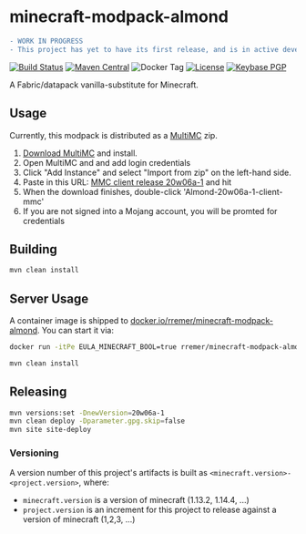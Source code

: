 # minecraft-modpack-almond

```diff
- WORK IN PROGRESS
- This project has yet to have its first release, and is in active development
```

[![Build Status](https://img.shields.io/travis/rremer/minecraft-modpack-almond)](https://travis-ci.org/rremer/minecraft-modpack-almond)
[![Maven Central](https://img.shields.io/nexus/r/com.github.rremer/minecraft-modpack-almond?server=https%3A%2F%2Foss.sonatype.org)](https://search.maven.org/artifact/com.github.rremer/minecraft-modpack-almond/20w06a-1/jar)
![Docker Tag](https://img.shields.io/docker/v/rremer/minecraft-modpack-almond/20w06a-1?label=docker.io)
[![License](https://img.shields.io/github/license/rremer/minecraft-modpack-almond)](https://opensource.org/licenses/MIT)
[![Keybase PGP](https://img.shields.io/keybase/pgp/rremer)](https://keybase.io/rremer/pgp_keys.asc)

A Fabric/datapack vanilla-substitute for Minecraft.

## Usage

Currently, this modpack is distributed as a [MultiMC] zip.

1. [Download MultiMC] and install.
2. Open MultiMC and and add login credentials
3. Click "Add Instance" and select "Import from zip" on the left-hand side.
4. Paste in this URL: [MMC client release 20w06a-1] and hit <Enter> 
5. When the download finishes, double-click 'Almond-20w06a-1-client-mmc'
6. If you are not signed into a Mojang account, you will be promted for credentials

## Building

```sh
mvn clean install
```

## Server Usage

A container image is shipped to [docker.io/rremer/minecraft-modpack-almond]. You can start it via:
```sh
docker run -itPe EULA_MINECRAFT_BOOL=true rremer/minecraft-modpack-almond
```

```sh
mvn clean install
```

## Releasing

```sh
mvn versions:set -DnewVersion=20w06a-1
mvn clean deploy -Dparameter.gpg.skip=false
mvn site site-deploy
```

### Versioning

A version number of this project's artifacts is built as ```<minecraft.version>-<project.version>```, where:
* ```minecraft.version``` is a version of minecraft (1.13.2, 1.14.4, ...)
* ```project.version``` is an increment for this project to release against a version of minecraft (1,2,3, ...)

[MultiMC]:https://multimc.org/
[Download MultiMC]:https://multimc.org/#Download
[MMC client release 20w06a-1]:https://storage.googleapis.com/minecraft-modpack-almond/1.15.2/Almond-1.15.2-client-mmc.zip
[docker.io/rremer/minecraft-modpack-almond]:https://hub.docker.com/r/rremer/minecraft-modpack-almond/tags
